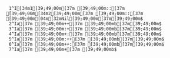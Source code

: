      1^I[34m1[39;49;00m[37m [39;49;00m::[37m [39;49;00m[34m2[39;49;00m[37m [39;49;00m::[37m [39;49;00m[04m[32mNil[39;49;00m[37m[39;49;00m$
     2^Ia[37m [39;49;00m++[37m [39;49;00mb[37m[39;49;00m$
     3^Ia[37m [39;49;00m:+[37m [39;49;00mb[37m[39;49;00m$
     4^Ia[37m [39;49;00m+:[37m [39;49;00mb[37m[39;49;00m$
     5^Ia[37m [39;49;00m:++[37m [39;49;00mb[37m[39;49;00m$
     6^Ia[37m [39;49;00m++:[37m [39;49;00mb[37m[39;49;00m$
     7^Ia[37m [39;49;00m+[37m [39;49;00mb$
